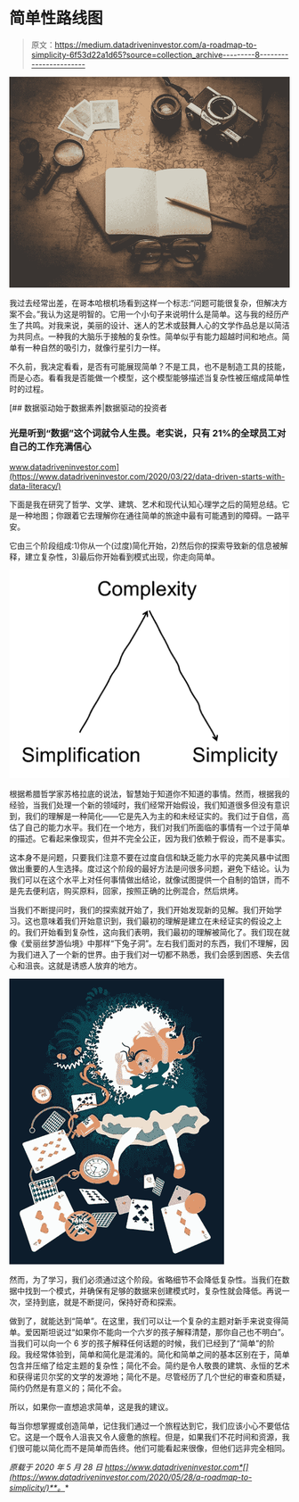 # 简单性路线图

> 原文：<https://medium.datadriveninvestor.com/a-roadmap-to-simplicity-6f53d22a1d65?source=collection_archive---------8----------------------->

![](img/fe2517a616c0f9f9a3ded93ab14b0208.png)

我过去经常出差，在哥本哈根机场看到这样一个标志:“问题可能很复杂，但解决方案不会。”我认为这是明智的。它用一个小句子来说明什么是简单。这与我的经历产生了共鸣。对我来说，美丽的设计、迷人的艺术或鼓舞人心的文学作品总是以简洁为共同点。一种我的大脑乐于接触的复杂性。简单似乎有能力超越时间和地点。简单有一种自然的吸引力，就像行星引力一样。

不久前，我决定看看，是否有可能展现简单？不是工具，也不是制造工具的技能，而是心态。看看我是否能做一个模型，这个模型能够描述当复杂性被压缩成简单性时的过程。

[](https://www.datadriveninvestor.com/2020/03/22/data-driven-starts-with-data-literacy/) [## 数据驱动始于数据素养|数据驱动的投资者

### 光是听到“数据”这个词就令人生畏。老实说，只有 21%的全球员工对自己的工作充满信心

www.datadriveninvestor.com](https://www.datadriveninvestor.com/2020/03/22/data-driven-starts-with-data-literacy/) 

下面是我在研究了哲学、文学、建筑、艺术和现代认知心理学之后的简短总结。它是一种地图；你跟着它去理解你在通往简单的旅途中最有可能遇到的障碍。一路平安。

它由三个阶段组成:1)你从一个(过度)简化开始，2)然后你的探索导致新的信息被解释，建立复杂性，3)最后你开始看到模式出现，你走向简单。

![](img/a86ec5f0ce48d0c3a6b83fdab63582a5.png)

根据希腊哲学家苏格拉底的说法，智慧始于知道你不知道的事情。然而，根据我的经验，当我们处理一个新的领域时，我们经常开始假设，我们知道很多但没有意识到，我们的理解是一种简化——它是先入为主的和未经证实的。我们过于自信，高估了自己的能力水平。我们在一个地方，我们对我们所面临的事情有一个过于简单的描述。它看起来像现实，但并不完全公正，因为我们依赖于假设，而不是事实。

这本身不是问题，只要我们注意不要在过度自信和缺乏能力水平的完美风暴中试图做出重要的人生选择。度过这个阶段的最好方法是问很多问题，避免下结论。认为我们可以在这个水平上对任何事情做出结论，就像试图提供一个自制的馅饼，而不是先去便利店，购买原料，回家，按照正确的比例混合，然后烘烤。

当我们不断提问时，我们的探索就开始了，我们开始发现新的见解。我们开始学习。这也意味着我们开始意识到，我们最初的理解是建立在未经证实的假设之上的。我们开始看到复杂性，这向我们表明，我们最初的理解被简化了。我们现在就像《爱丽丝梦游仙境》中那样“下兔子洞”。左右我们面对的东西，我们不理解，因为我们进入了一个新的世界。由于我们对一切都不熟悉，我们会感到困惑、失去信心和沮丧。这就是诱惑人放弃的地方。

![](img/0d227bdd749d4ac1ac962e39a9491032.png)

然而，为了学习，我们必须通过这个阶段。省略细节不会降低复杂性。当我们在数据中找到一个模式，并确保有足够的数据来创建模式时，复杂性就会降低。再说一次，坚持到底，就是不断提问，保持好奇和探索。

做到了，就能达到“简单”。在这里，我们可以让一个复杂的主题对新手来说变得简单。爱因斯坦说过“如果你不能向一个六岁的孩子解释清楚，那你自己也不明白”。当我们可以向一个 6 岁的孩子解释任何话题的时候，我们已经到了“简单”的阶段。我经常体验到，简单和简化是混淆的。简化和简单之间的基本区别在于，简单包含并压缩了给定主题的复杂性；简化不会。简约是令人敬畏的建筑、永恒的艺术和获得诺贝尔奖的文学的发源地；简化不是。尽管经历了几个世纪的审查和质疑，简约仍然是有意义的；简化不会。

所以，如果你一直想追求简单，这是我的建议。

每当你想掌握或创造简单，记住我们通过一个旅程达到它，我们应该小心不要低估它。这是一个既令人沮丧又令人疲惫的旅程。但是，如果我们不花时间和资源，我们很可能以简化而不是简单而告终。他们可能看起来很像，但他们远非完全相同。

*原载于 2020 年 5 月 28 日 https://www.datadriveninvestor.com*[](https://www.datadriveninvestor.com/2020/05/28/a-roadmap-to-simplicity/)**。**